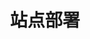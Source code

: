 ---
title: '站点部署'
pageInfo: false
# breadcrumb: false 
# sidebar: false
comment: false
editLink: false
toc: false
icon: edit
# cover: /assets/images/cover3.jpg
article: false
---